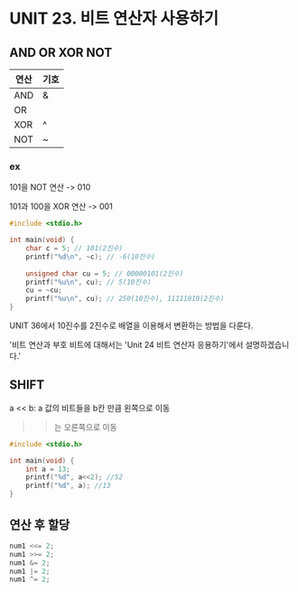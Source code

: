 # UNIT 23. 비트 연산자 사용하기
## AND OR XOR NOT
|연산|기호|
|---|---|
|AND|&|
|OR|||
|XOR|^|
|NOT|~|

### ex
101을 NOT 연산 -> 010

101과 100을 XOR 연산 -> 001

``` c
#include <stdio.h>

int main(void) {
    char c = 5; // 101(2진수)
	printf("%d\n", ~c); // -6(10진수)
	
	unsigned char cu = 5; // 00000101(2진수)
	printf("%u\n", cu); // 5(10진수)
	cu = ~cu;
	printf("%u\n", cu); // 250(10진수), 11111010(2진수)
}
```

UNIT 36에서 10진수를 2진수로 배열을 이용해서 변환하는 방법을 다룬다.

'비트 연산과 부호 비트에 대해서는 'Unit 24 비트 연산자 응용하기'에서 설명하겠습니다.'

## SHIFT
a << b: a 값의 비트들을 b칸 만큼 왼쪽으로 이동  
>>는 오른쪽으로 이동

``` c
#include <stdio.h>

int main(void) {
	int a = 13;
	printf("%d", a<<2); //52
	printf("%d", a); //13
}
```

## 연산 후 할당
``` C
num1 <<= 2;
num1 >>= 2;
num1 &= 2;
num1 |= 2;
num1 ^= 2;
```
